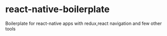 # react-native-boilerplate
Boilerplate for react-native apps with redux,react navigation and few other tools
